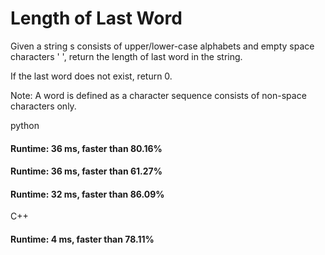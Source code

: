 # Length of Last Word

Given a string s consists of upper/lower-case alphabets and empty space characters ' ', return the length of last word in the string.

If the last word does not exist, return 0.

Note: A word is defined as a character sequence consists of non-space characters only.



python

#### Runtime: 36 ms, faster than 80.16%
#### Runtime: 36 ms, faster than 61.27%
#### Runtime: 32 ms, faster than 86.09%


C++

#### Runtime: 4 ms, faster than 78.11%
